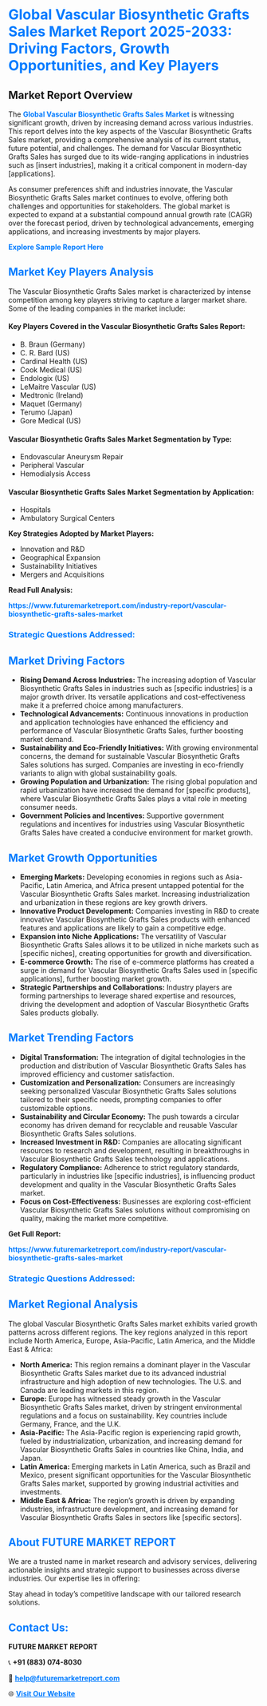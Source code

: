 <h1 style="color: #007BFF;">Global Vascular Biosynthetic Grafts Sales Market Report 2025-2033: Driving Factors, Growth Opportunities, and Key Players</h1>

<section id="overview">
<h2>Market Report Overview</h2>
<p>The <a href="https://www.futuremarketreport.com/industry-report/vascular-biosynthetic-grafts-sales-market" style="color: #007BFF; text-decoration: none;"><strong>Global Vascular Biosynthetic Grafts Sales Market</strong></a> is witnessing significant growth, driven by increasing demand across various industries. This report delves into the key aspects of the Vascular Biosynthetic Grafts Sales market, providing a comprehensive analysis of its current status, future potential, and challenges. The demand for Vascular Biosynthetic Grafts Sales has surged due to its wide-ranging applications in industries such as [insert industries], making it a critical component in modern-day [applications].</p>
<p>As consumer preferences shift and industries innovate, the Vascular Biosynthetic Grafts Sales market continues to evolve, offering both challenges and opportunities for stakeholders. The global market is expected to expand at a substantial compound annual growth rate (CAGR) over the forecast period, driven by technological advancements, emerging applications, and increasing investments by major players.</p>
</section>

<section id="overview">
<p><a href="https://www.futuremarketreport.com/request-sample/reportId=105275" style="color: #007BFF; text-decoration: none;"><strong>Explore Sample Report Here</strong></a></p>
</section>

<section id="key-players">
<h2 style="color: #007BFF;">Market Key Players Analysis</h2>
<p>The Vascular Biosynthetic Grafts Sales market is characterized by intense competition among key players striving to capture a larger market share. Some of the leading companies in the market include:</p>
<h4>Key Players Covered in the Vascular Biosynthetic Grafts Sales Report:</h4>
<ul><li>B. Braun (Germany)</li><li>C. R. Bard (US)</li><li>Cardinal Health (US)</li><li>Cook Medical (US)</li><li>Endologix (US)</li><li>LeMaitre Vascular (US)</li><li>Medtronic (Ireland)</li><li>Maquet (Germany)</li><li>Terumo (Japan)</li><li>Gore Medical (US)</li></ul>
<h4>Vascular Biosynthetic Grafts Sales Market Segmentation by Type:</h4>
<ul><li>Endovascular Aneurysm Repair</li><li>Peripheral Vascular</li><li>Hemodialysis Access</li></ul>

<h4>Vascular Biosynthetic Grafts Sales Market Segmentation by Application:</h4>
<ul><li>Hospitals</li><li>Ambulatory Surgical Centers</li></ul>
<p><strong>Key Strategies Adopted by Market Players:</strong></p>
<ul>
<li>Innovation and R&D</li>
<li>Geographical Expansion</li>
<li>Sustainability Initiatives</li>
<li>Mergers and Acquisitions</li>
</ul>
</section>

<section>
<p><strong>Read Full Analysis: </strong></p><a href="https://www.futuremarketreport.com/industry-report/vascular-biosynthetic-grafts-sales-market" style="color: #007BFF; text-decoration: none;"><strong>https://www.futuremarketreport.com/industry-report/vascular-biosynthetic-grafts-sales-market</strong></a>
<h3 style="color: #007BFF;">Strategic Questions Addressed:</h3>
</section>

<section id="driving-factors">
<h2 style="color: #007BFF;">Market Driving Factors</h2>
<ul>
<li><strong>Rising Demand Across Industries:</strong> The increasing adoption of Vascular Biosynthetic Grafts Sales in industries such as [specific industries] is a major growth driver. Its versatile applications and cost-effectiveness make it a preferred choice among manufacturers.</li>
<li><strong>Technological Advancements:</strong> Continuous innovations in production and application technologies have enhanced the efficiency and performance of Vascular Biosynthetic Grafts Sales, further boosting market demand.</li>
<li><strong>Sustainability and Eco-Friendly Initiatives:</strong> With growing environmental concerns, the demand for sustainable Vascular Biosynthetic Grafts Sales solutions has surged. Companies are investing in eco-friendly variants to align with global sustainability goals.</li>
<li><strong>Growing Population and Urbanization:</strong> The rising global population and rapid urbanization have increased the demand for [specific products], where Vascular Biosynthetic Grafts Sales plays a vital role in meeting consumer needs.</li>
<li><strong>Government Policies and Incentives:</strong> Supportive government regulations and incentives for industries using Vascular Biosynthetic Grafts Sales have created a conducive environment for market growth.</li>
</ul>
</section>

<section id="growth-opportunities">
<h2 style="color: #007BFF;">Market Growth Opportunities</h2>
<ul>
<li><strong>Emerging Markets:</strong> Developing economies in regions such as Asia-Pacific, Latin America, and Africa present untapped potential for the Vascular Biosynthetic Grafts Sales market. Increasing industrialization and urbanization in these regions are key growth drivers.</li>
<li><strong>Innovative Product Development:</strong> Companies investing in R&D to create innovative Vascular Biosynthetic Grafts Sales products with enhanced features and applications are likely to gain a competitive edge.</li>
<li><strong>Expansion into Niche Applications:</strong> The versatility of Vascular Biosynthetic Grafts Sales allows it to be utilized in niche markets such as [specific niches], creating opportunities for growth and diversification.</li>
<li><strong>E-commerce Growth:</strong> The rise of e-commerce platforms has created a surge in demand for Vascular Biosynthetic Grafts Sales used in [specific applications], further boosting market growth.</li>
<li><strong>Strategic Partnerships and Collaborations:</strong> Industry players are forming partnerships to leverage shared expertise and resources, driving the development and adoption of Vascular Biosynthetic Grafts Sales products globally.</li>
</ul>
</section>

<section id="trending-factors">
<h2 style="color: #007BFF;">Market Trending Factors</h2>
<ul>
<li><strong>Digital Transformation:</strong> The integration of digital technologies in the production and distribution of Vascular Biosynthetic Grafts Sales has improved efficiency and customer satisfaction.</li>
<li><strong>Customization and Personalization:</strong> Consumers are increasingly seeking personalized Vascular Biosynthetic Grafts Sales solutions tailored to their specific needs, prompting companies to offer customizable options.</li>
<li><strong>Sustainability and Circular Economy:</strong> The push towards a circular economy has driven demand for recyclable and reusable Vascular Biosynthetic Grafts Sales solutions.</li>
<li><strong>Increased Investment in R&D:</strong> Companies are allocating significant resources to research and development, resulting in breakthroughs in Vascular Biosynthetic Grafts Sales technology and applications.</li>
<li><strong>Regulatory Compliance:</strong> Adherence to strict regulatory standards, particularly in industries like [specific industries], is influencing product development and quality in the Vascular Biosynthetic Grafts Sales market.</li>
<li><strong>Focus on Cost-Effectiveness:</strong> Businesses are exploring cost-efficient Vascular Biosynthetic Grafts Sales solutions without compromising on quality, making the market more competitive.</li>
</ul>
</section>

<section>
<p><strong>Get Full Report: </strong></p><a href="https://www.futuremarketreport.com/industry-report/vascular-biosynthetic-grafts-sales-market" style="color: #007BFF; text-decoration: none;"><strong>https://www.futuremarketreport.com/industry-report/vascular-biosynthetic-grafts-sales-market</strong></a>
<h3 style="color: #007BFF;">Strategic Questions Addressed:</h3>
</section>


<section id="regional-analysis">
<h2 style="color: #007BFF;">Market Regional Analysis</h2>
<p>The global Vascular Biosynthetic Grafts Sales market exhibits varied growth patterns across different regions. The key regions analyzed in this report include North America, Europe, Asia-Pacific, Latin America, and the Middle East & Africa:</p>
<ul>
<li><strong>North America:</strong> This region remains a dominant player in the Vascular Biosynthetic Grafts Sales market due to its advanced industrial infrastructure and high adoption of new technologies. The U.S. and Canada are leading markets in this region.</li>
<li><strong>Europe:</strong> Europe has witnessed steady growth in the Vascular Biosynthetic Grafts Sales market, driven by stringent environmental regulations and a focus on sustainability. Key countries include Germany, France, and the U.K.</li>
<li><strong>Asia-Pacific:</strong> The Asia-Pacific region is experiencing rapid growth, fueled by industrialization, urbanization, and increasing demand for Vascular Biosynthetic Grafts Sales in countries like China, India, and Japan.</li>
<li><strong>Latin America:</strong> Emerging markets in Latin America, such as Brazil and Mexico, present significant opportunities for the Vascular Biosynthetic Grafts Sales market, supported by growing industrial activities and investments.</li>
<li><strong>Middle East & Africa:</strong> The region’s growth is driven by expanding industries, infrastructure development, and increasing demand for Vascular Biosynthetic Grafts Sales in sectors like [specific sectors].</li>
</ul>
</section>

<footer>
<h2 style="color: #007BFF;">About FUTURE MARKET REPORT</h2>
<p>We are a trusted name in market research and advisory services, delivering actionable insights and strategic support to businesses across diverse industries. Our expertise lies in offering:</p>

<p>Stay ahead in today’s competitive landscape with our tailored research solutions.</p>

<h2 style="color: #007BFF;">Contact Us:</h2>
<p><strong>FUTURE MARKET REPORT</strong></p>
<p>📞 <strong>+91 (883) 074-8030</strong></p>
<p>📧 <strong><a href="mailto:help@futuremarketreport.com" style="color: #007BFF;">help@futuremarketreport.com</a></strong></p>
<p>🌐 <strong><a href="https://www.futuremarketreport.com/" style="color: #007BFF;">Visit Our Website</a></strong></p>
</footer>